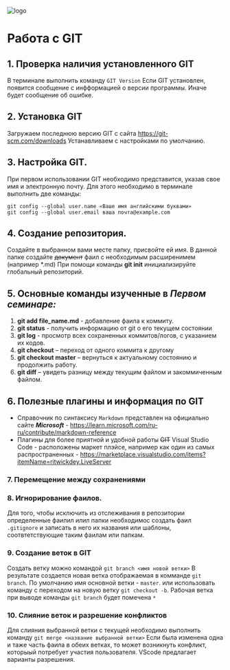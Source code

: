 ![logo](Git-Logo-1788C.png)
# Работа с GIT

## 1. **Проверка наличия установленного GIT**
В терминале выполнить команду `GIT Version`
Если GIT установлен, появится сообщение с инфформацией о версии программы.
Иначе будет сообщение об ошибке.
## 2. Установка GIT
Загружаем последнюю версию GIT с сайта https://git-scm.com/downloads
Устанавливаем с настройками по умолчанию.
## 3. Настройка GIT.
При первом использовании GIT необходимо представится, указав свое имя и электронную почту. Для этого необходимо в терминале выполнить две команды:
```
git config --global user.name «Ваше имя английскими буквами»
git config --global user.email ваша почта@example.com
```
## 4. **Создание репозитория.**
Создайте в выбранном вами месте папку, присвойте ей имя. В данной папке создайте ~~документ~~ фаил с необходимым расширенимем (например *.md)
При помощи команды **git init** инициализируйте глобальный репозиторий.
## 5. Основные команды изученные в ***Первом семинаре:***
1. **git add file_name.md** - добавление фаила к коммиту.
2. **git status** - получить информацию от git о его текущем состоянии
3. **git log** - просмотр всех сохраненных коммитов/логов, с указанием их кодов.
4. **git checkout** – переход от одного коммита к другому
5. **git checkout master** – вернуться к актуальному состоянию и продолжить работу.
6. **git diff** – увидеть разницу между текущим файлом и закоммиченным файлом.
## 6. Полезные плагины и информация по GIT
 * Справочник по синтаксису ```Markdown``` представлен на официально сайте ***Microsoft*** - https://learn.microsoft.com/ru-ru/contribute/markdown-reference
 * Плагины для более приятной и удобной работы ~~GIT~~ Visual Studio Code - расположены маркет плэйсе, например как один из самых распространенных - https://marketplace.visualstudio.com/items?itemName=ritwickdey.LiveServer
  
  ### 7. **Перемещение между сохранениями**

  ### 8. **Игнорирование фаилов.**
  Для того, чтобы исключить из отслеживания в репозитории определенные фаилил илил папки необходимос создать фаил ```.gitignore``` и записать в него их названия или шаблоны, соотвтетствующие таким фаилам или папкам.

  ### 9. Создание веток в GIT
  Создать ветку можно командой ```git branch <имя новой ветки>``` В результате создается новая ветка отображаемая в комманде ```git branch```.
По умолчанию имя основной ветки - ```master```. 
или использовать команду с переходом на новую ветку ```git checkout -b```.
Рабочая ветка при выводе команды ```git branch``` будет помечена ```*```

### 10. Слияние веток и разрешение конфликтов
Для слияния выбранной ветки с текущей необходимо выполнить команду ```git merge <название выбранной ветки>```
Если была изменена одна и таже часть фаила в обеих ветках, то может возникнуть конфликт, которыый потребует участия пользователя. VScode предлагает варианты разрешения.